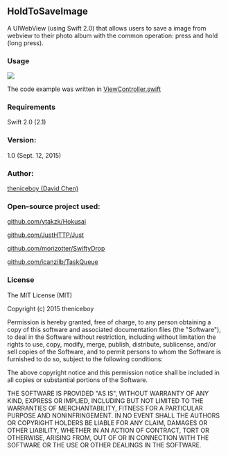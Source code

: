 ## HoldToSaveImage
A UIWebView (using Swift 2.0) that allows users to save a image from webview to their photo album with the common operation: press and hold (long press).

### Usage
![](https://raw.githubusercontent.com/theniceboy/HoldToSaveImage/master/demo.gif)

The code example was written in [ViewController.swift](https://github.com/theniceboy/HoldToSaveImage/blob/master/HoldToSaveImage/ViewController.swift)

### Requirements
Swift 2.0 (2.1)

### Version:
1.0 (Sept. 12, 2015)

### Author:
[theniceboy (David Chen)](http://cwsoft.cc)

### Open-source project used:
[github.com/ytakzk/Hokusai](https://github.com/ytakzk/Hokusai)

[github.com/JustHTTP/Just](https://github.com/JustHTTP/Just)

[github.com/morizotter/SwiftyDrop](https://github.com/morizotter/SwiftyDrop)

[github.com/icanzilb/TaskQueue](https://github.com/icanzilb/TaskQueue)

### License

The MIT License (MIT)

Copyright (c) 2015 theniceboy

Permission is hereby granted, free of charge, to any person obtaining a copy
of this software and associated documentation files (the "Software"), to deal
in the Software without restriction, including without limitation the rights
to use, copy, modify, merge, publish, distribute, sublicense, and/or sell
copies of the Software, and to permit persons to whom the Software is
furnished to do so, subject to the following conditions:

The above copyright notice and this permission notice shall be included in all
copies or substantial portions of the Software.

THE SOFTWARE IS PROVIDED "AS IS", WITHOUT WARRANTY OF ANY KIND, EXPRESS OR
IMPLIED, INCLUDING BUT NOT LIMITED TO THE WARRANTIES OF MERCHANTABILITY,
FITNESS FOR A PARTICULAR PURPOSE AND NONINFRINGEMENT. IN NO EVENT SHALL THE
AUTHORS OR COPYRIGHT HOLDERS BE LIABLE FOR ANY CLAIM, DAMAGES OR OTHER
LIABILITY, WHETHER IN AN ACTION OF CONTRACT, TORT OR OTHERWISE, ARISING FROM,
OUT OF OR IN CONNECTION WITH THE SOFTWARE OR THE USE OR OTHER DEALINGS IN THE
SOFTWARE.
